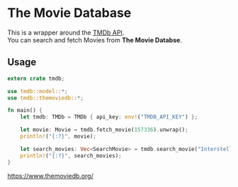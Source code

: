 # The Movie Database

This is a wrapper around the [TMDb API](https://developers.themoviedb.org/3).  
You can search and fetch Movies from **The Movie Databse**.

## Usage

```rust
extern crate tmdb;

use tmdb::model::*;
use tmdb::themoviedb::*;

fn main() {
    let tmdb: TMDb = TMDb { api_key: env!("TMDB_API_KEY") };

    let movie: Movie = tmdb.fetch_movie(157336).unwrap();
    println!("{:?}", movie);

    let search_movies: Vec<SearchMovie> = tmdb.search_movie("Interstellar");
    println!("{:?}", search_movies);
}
```

https://www.themoviedb.org/